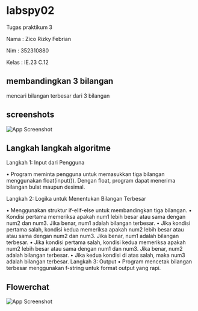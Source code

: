 # labspy02

Tugas praktikum 3

Nama : Zico Rizky Febrian

Nim : 352310880

Kelas : IE.23 C.12

## membandingkan 3 bilangan
mencari bilangan terbesar dari 3 bilangan

## screenshots

![App Screenshot](./praktikum3.1.png)

## Langkah langkah algoritme

Langkah 1: Input dari Pengguna

•	Program meminta pengguna untuk memasukkan tiga bilangan menggunakan float(input()). Dengan float, program dapat menerima bilangan bulat maupun desimal.

 Langkah 2: Logika untuk Menentukan Bilangan Terbesar
 
•	Menggunakan struktur if-elif-else untuk membandingkan tiga bilangan.
•	Kondisi pertama memeriksa apakah num1 lebih besar atau sama dengan num2 dan num3. Jika benar, num1 adalah bilangan terbesar.
•	Jika kondisi pertama salah, kondisi kedua memeriksa apakah num2 lebih besar atau atau sama dengan num2 dan num3. Jika benar, num1 adalah bilangan terbesar.
•	Jika kondisi pertama salah, kondisi kedua memeriksa apakah num2 lebih besar atau sama dengan num1 dan num3. Jika benar, num2 adalah bilangan terbesar.
•	Jika kedua kondisi di atas salah, maka num3 adalah bilangan terbesar.
 Langkah 3: Output
•	Program mencetak bilangan terbesar menggunakan f-string untuk format output yang rapi.

## Flowerchat

![App Screenshot](./flowchart.png)
